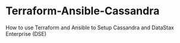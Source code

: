 # Terraform-Ansible-Cassandra
How to use Terraform and Ansible to Setup Cassandra and DataStax Enterprise (DSE)
